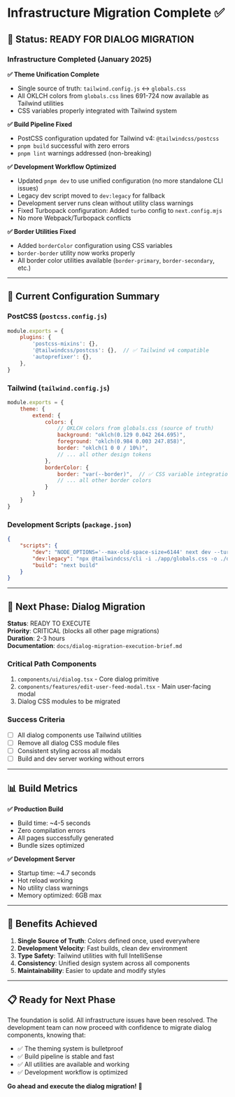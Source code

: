 # Infrastructure Migration Complete ✅

## 🎉 **Status: READY FOR DIALOG MIGRATION**

### **Infrastructure Completed** (January 2025)

**✅ Theme Unification Complete**

- Single source of truth: `tailwind.config.js` ↔ `globals.css`
- All OKLCH colors from `globals.css` lines 691-724 now available as Tailwind utilities
- CSS variables properly integrated with Tailwind system

**✅ Build Pipeline Fixed**

- PostCSS configuration updated for Tailwind v4: `@tailwindcss/postcss`
- `pnpm build` successful with zero errors
- `pnpm lint` warnings addressed (non-breaking)

**✅ Development Workflow Optimized**

- Updated `pnpm dev` to use unified configuration (no more standalone CLI issues)
- Legacy dev script moved to `dev:legacy` for fallback
- Development server runs clean without utility class warnings
- Fixed Turbopack configuration: Added `turbo` config to `next.config.mjs`
- No more Webpack/Turbopack conflicts

**✅ Border Utilities Fixed**

- Added `borderColor` configuration using CSS variables
- `border-border` utility now works properly
- All border color utilities available (`border-primary`, `border-secondary`, etc.)

---

## 🔧 **Current Configuration Summary**

### **PostCSS** (`postcss.config.js`)

```js
module.exports = {
    plugins: {
        'postcss-mixins': {},
        '@tailwindcss/postcss': {},  // ✅ Tailwind v4 compatible
        'autoprefixer': {},
    },
}
```

### **Tailwind** (`tailwind.config.js`)

```js
module.exports = {
    theme: {
        extend: {
            colors: {
                // OKLCH colors from globals.css (source of truth)
                background: "oklch(0.129 0.042 264.695)",
                foreground: "oklch(0.984 0.003 247.858)",
                border: "oklch(1 0 0 / 10%)",
                // ... all other design tokens
            },
            borderColor: {
                border: "var(--border)",  // ✅ CSS variable integration
                // ... all other border colors
            }
        }
    }
}
```

### **Development Scripts** (`package.json`)

```json
{
    "scripts": {
        "dev": "NODE_OPTIONS='--max-old-space-size=6144' next dev --turbopack",
        "dev:legacy": "npx @tailwindcss/cli -i ./app/globals.css -o ./dist/styles.css --watch & next dev --turbo",
        "build": "next build"
    }
}
```

---

## 🎯 **Next Phase: Dialog Migration**

**Status**: READY TO EXECUTE  
**Priority**: CRITICAL (blocks all other page migrations)  
**Duration**: 2-3 hours  
**Documentation**: `docs/dialog-migration-execution-brief.md`

### **Critical Path Components**

1. `components/ui/dialog.tsx` - Core dialog primitive
2. `components/features/edit-user-feed-modal.tsx` - Main user-facing modal
3. Dialog CSS modules to be migrated

### **Success Criteria**

- [ ] All dialog components use Tailwind utilities
- [ ] Remove all dialog CSS module files
- [ ] Consistent styling across all modals
- [ ] Build and dev server working without errors

---

## 📊 **Build Metrics**

**✅ Production Build**

- Build time: ~4-5 seconds
- Zero compilation errors
- All pages successfully generated
- Bundle sizes optimized

**✅ Development Server**

- Startup time: ~4.7 seconds
- Hot reload working
- No utility class warnings
- Memory optimized: 6GB max

---

## 🚀 **Benefits Achieved**

1. **Single Source of Truth**: Colors defined once, used everywhere
2. **Development Velocity**: Fast builds, clean dev environment
3. **Type Safety**: Tailwind utilities with full IntelliSense
4. **Consistency**: Unified design system across all components
5. **Maintainability**: Easier to update and modify styles

---

## 📋 **Ready for Next Phase**

The foundation is solid. All infrastructure issues have been resolved. The development team can now proceed with confidence to migrate dialog components, knowing that:

- ✅ The theming system is bulletproof
- ✅ Build pipeline is stable and fast
- ✅ All utilities are available and working
- ✅ Development workflow is optimized

**Go ahead and execute the dialog migration!** 🚀
